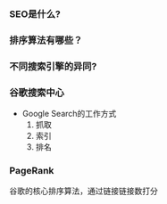 ### SEO是什么?



### 排序算法有哪些？



### 不同搜索引擎的异同?



### 谷歌搜索中心

- Google Search的工作方式
  1. 抓取
  2. 索引
  3. 排名





### PageRank

谷歌的核心排序算法，通过链接链接数打分


